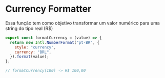 # Currency Formatter

Essa função tem como objetivo transformar um valor numérico para uma string do tipo real (R$)

```js
export const formatCurrency = (value) => {
  return new Intl.NumberFormat("pt-BR", {
    style: "currency",
    currency: "BRL",
  }).format(value);
};

// formatCurrency(100) -> R$ 100,00
```
